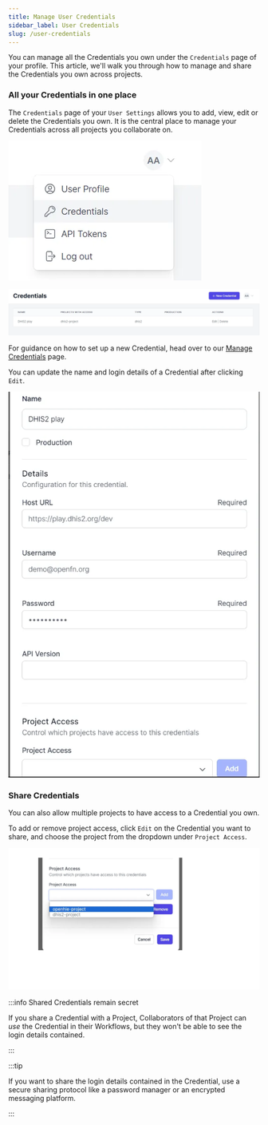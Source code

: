 ```yaml
---
title: Manage User Credentials
sidebar_label: User Credentials
slug: /user-credentials
---
```


You can manage all the Credentials you own under the `Credentials` page of your profile. This article, we'll walk you through how to manage and share the Credentials you own across projects.

### All your Credentials in one place

The `Credentials` page of your `User Settings` allows you to add, view, edit or delete the Credentials you own. It is the central place to manage your Credentials across all projects you collaborate on. 

![User Credential](/img/lightning_user_profile_credentials.webp) 

![User Credentials List](/img/lightning_edit_user_credential.webp)

For guidance on how to set up a new Credential, head over to our [Manage Credentials](../manage-projects/manage-credentials.md) page.

You can update the name and login details of a Credential after clicking `Edit`.

![User Credential Edit View](/img/lightning_cred_edit_view.webp)


### Share Credentials

You can also allow multiple projects to have access to a Credential you own.

To add or remove project access, click `Edit` on the Credential you want to share, and choose the project from the dropdown under `Project Access`.

![Update Project Access](/img/lightning_share_cred_with_project.webp)
 
:::info Shared Credentials remain secret

If you share a Credential with a Project, Collaborators of that Project can _use_ the Credential in their Workflows, but they won't be able to see the login details contained.

:::

:::tip

If you want to share the login details contained in the Credential, use a secure sharing protocol like a password manager or an encrypted messaging platform. 

:::
